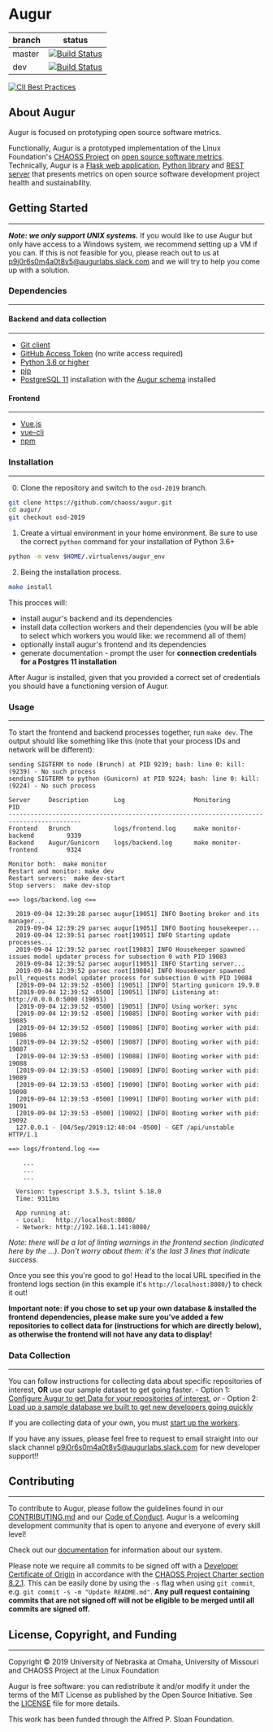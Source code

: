 # Augur

branch | status
   --- | ---
master | [![Build Status](https://travis-ci.org/chaoss/augur.svg?branch=master)](https://travis-ci.org/chaoss/augur)
   dev | [![Build Status](https://travis-ci.org/chaoss/augur.svg?branch=dev)](https://travis-ci.org/chaoss/augur)

[![CII Best Practices](https://bestpractices.coreinfrastructure.org/projects/2788/badge)](https://bestpractices.coreinfrastructure.org/projects/2788)

## About Augur

Augur is focused on prototyping open source software metrics.

Functionally, Augur is a prototyped implementation of the Linux Foundation's [CHAOSS Project](http://chaoss.community) on [open source software metrics](https://github.com/chaoss/metrics). Technically, Augur is a [Flask web application](http://augurlabs.io), [Python library](http://augur.augurlabs.io/static/docs/) and [REST server](http://augur.augurlabs.io/static/api_docs/) that presents metrics on open source software development project health and sustainability.

## Getting Started
-------------------

_**Note: we only support UNIX systems.**_
If you would like to use Augur but only have access to a Windows system, we recommend setting up a VM if you can. If this is not feasible for you, please reach out to us at [p9j0r6s0m4a0t8v5@augurlabs.slack.com](mailto:p9j0r6s0m4a0t8v5@augurlabs.slack.com) and we will try to help you come up with a solution.

### Dependencies
------------

#### Backend and data collection
----------------
- [Git client](https://git-scm.com/book/en/v2/Getting-Started-Installing-Git)
- [GitHub Access Token](https://github.com/settings/tokens) (no write access required)
- [Python 3.6 or higher](https://www.python.org/downloads/)
- [pip](https://pip.pypa.io/en/stable/installing/)
- [PostgreSQL 11](https://www.postgresql.org/download/) installation with the [Augur schema](https://github.com/chaoss/augur/blob/dev/augur/persistence_schema/new-augur.0.0.77.8-release.sql) installed
<!-- TODO: I don't think the SQL link is right -->

#### Frontend
----------------
- [Vue.js]()
- [vue-cli]()
- [npm]()
 
### Installation
----------------

0. Clone the repository and switch to the `osd-2019` branch.
```bash
git clone https://github.com/chaoss/augur.git
cd augur/
git checkout osd-2019
```

1. Create a virtual environment in your home environment. Be sure to use the correct `python` command for your installation of Python 3.6+
```bash
python -m venv $HOME/.virtualenvs/augur_env
```


2. Being the installation process.
```bash
make install
```

This procces will:
- install augur's backend and its dependencies
- install data collection workers and their dependencies (you will be able to select which workers you would like: we recommend all of them)
- optionally install augur's frontend and its dependencies
- generate documentation
- prompt the user for **connection credentials for a Postgres 11 installation**

After Augur is installed, given that you provided a correct set of credentials you should have a functioning version of Augur. 

### Usage
----------------
To start the frontend and backend processes together, run `make dev`. The output should like something like this (note that your process IDs and network will be different):  
```
sending SIGTERM to node (Brunch) at PID 9239; bash: line 0: kill: (9239) - No such process
sending SIGTERM to python (Gunicorn) at PID 9224; bash: line 0: kill: (9224) - No such process

Server     Description       Log                   Monitoring                   PID
------------------------------------------------------------------------------------------
Frontend   Brunch            logs/frontend.log     make monitor-backend         9339
Backend    Augur/Gunicorn    logs/backend.log      make monitor-frontend        9324

Monitor both:  make monitor
Restart and monitor: make dev
Restart servers:  make dev-start
Stop servers:  make dev-stop

==> logs/backend.log <==

  2019-09-04 12:39:28 parsec augur[19051] INFO Booting broker and its manager...
  2019-09-04 12:39:29 parsec augur[19051] INFO Booting housekeeper...
  2019-09-04 12:39:51 parsec root[19051] INFO Starting update processes...
  2019-09-04 12:39:52 parsec root[19083] INFO Housekeeper spawned issues model updater process for subsection 0 with PID 19083
  2019-09-04 12:39:52 parsec augur[19051] INFO Starting server...
  2019-09-04 12:39:52 parsec root[19084] INFO Housekeeper spawned pull_requests model updater process for subsection 0 with PID 19084
  [2019-09-04 12:39:52 -0500] [19051] [INFO] Starting gunicorn 19.9.0
  [2019-09-04 12:39:52 -0500] [19051] [INFO] Listening at: http://0.0.0.0:5000 (19051)
  [2019-09-04 12:39:52 -0500] [19051] [INFO] Using worker: sync
  [2019-09-04 12:39:52 -0500] [19085] [INFO] Booting worker with pid: 19085
  [2019-09-04 12:39:52 -0500] [19086] [INFO] Booting worker with pid: 19086
  [2019-09-04 12:39:52 -0500] [19087] [INFO] Booting worker with pid: 19087
  [2019-09-04 12:39:53 -0500] [19088] [INFO] Booting worker with pid: 19088
  [2019-09-04 12:39:53 -0500] [19089] [INFO] Booting worker with pid: 19089
  [2019-09-04 12:39:53 -0500] [19090] [INFO] Booting worker with pid: 19090
  [2019-09-04 12:39:53 -0500] [19091] [INFO] Booting worker with pid: 19091
  [2019-09-04 12:39:53 -0500] [19092] [INFO] Booting worker with pid: 19092
  127.0.0.1 - [04/Sep/2019:12:40:04 -0500] - GET /api/unstable HTTP/1.1

==> logs/frontend.log <==

    ...
    ...
    ...

  Version: typescript 3.5.3, tslint 5.18.0
  Time: 9311ms

  App running at:
  - Local:   http://localhost:8080/
  - Network: http://192.168.1.141:8080/
```
_Note: there will be a lot of linting warnings in the frontend section (indicated here by the ...). Don't worry about them: it's the last 3 lines that indicate success._

Once you see this you're good to go! Head to the local URL specified in the frontend logs section (in this example it's `http://localhost:8080/`) to check it out!

**Important note: if you chose to set up your own database & installed the frontend dependencies, please make sure you've added a few repositories to collect data for (instructions for which are directly below), as otherwise the frontend will not have any data to display!**

### Data Collection
----------------

<!-- TODO: edit these -->
You can follow instructions for collecting data about specific repositories of interest, **OR** use our sample dataset to get going faster.
    - Option 1: [Configure Augur to get Data for your repositories of interest.](./docs/setup/augur-get-commit-data.md) *or*
    - Option 2: [Load up a sample database we built to get new developers going quickly](./docs/setup/augur-load-data.md)

If you are collecting data of your own, you must [start up the workers](./docs/setup/augur-get-workers-going.md).

If you have any issues, please feel free to request to email straight into our slack channel [p9j0r6s0m4a0t8v5@augurlabs.slack.com](mailto:p9j0r6s0m4a0t8v5@augurlabs.slack.com) for new developer support!!

## Contributing
----------------

To contribute to Augur, please follow the guidelines found in our [CONTRIBUTING.md](CONTRIBUTING.md) and our [Code of Conduct](CODE_OF_CONDUCT.md). Augur is a welcoming development community that is open to anyone and everyone of every skill level!

Check out our [documentation](https://oss-augur.readthedocs.io/en/documentation/) for information about our system.

Please note we require all commits to be signed off with a [Developer Certificate of Origin](https://developercertificate.org/) in accordance with the [CHAOSS Project Charter section 8.2.1](https://chaoss.community/about/charter/#user-content-8-intellectual-property-policy). This can be easily done by using the `-s` flag when using `git commit`, e.g. `git commit -s -m "Update README.md"`. **Any pull request containing commits that are not signed off will not be eligible to be merged until all commits are signed off.** 

## License, Copyright, and Funding
----------------

Copyright © 2019 University of Nebraska at Omaha, University of Missouri and CHAOSS Project at the Linux Foundation

Augur is free software: you can redistribute it and/or modify it under the terms of the MIT License as published by the Open Source Initiative. See the [LICENSE](LICENSE) file for more details.

This work has been funded through the Alfred P. Sloan Foundation.

